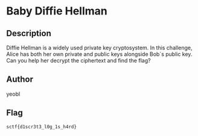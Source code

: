# Baby Diffie Hellman

## Description

Diffie Hellman is a widely used private key cryptosystem. In this challenge, Alice has both her own private and public keys alongside Bob`s public key. Can you help her decrypt the ciphertext and find the flag?

## Author

yeobl

## Flag

`sctf{d1scr3t3_l0g_1s_h4rd}`
